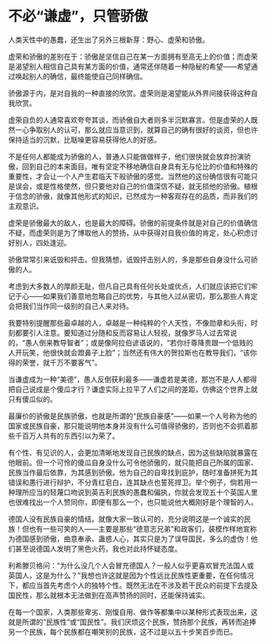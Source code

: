 <link href="../../../../css/style.css" rel="stylesheet" type="text/css" />

# 不必“谦虚”，只管骄傲

<div class="p">

人类天性中的愚蠢，还生出了另外三根新芽：野心、虚荣和骄傲。

虚荣和骄傲的差别在于：骄傲是坚信自己在某一方面拥有至高无上的价值；而虚荣是渴望别人相信自己具有某方面的价值，通常还伴随着一种隐秘的希望——希望通过唤起别人的确信，最终能使自己同样确信。

骄傲源于内，是对自我的一种直接的欣赏。虚荣则是渴望能从外界间接获得这种自我欣赏。

虚荣自负的人通常喜欢夸夸其谈，而骄傲自大者则多半沉默寡言。但是虚荣的人既然一心争取别人的认可，那么就应当意识到，就算自己的确有很好的谈资，但也许保持适当的沉默，比聒噪更容易获得他人的好感。

不是任何人都能成为骄傲的人，普通人只能做做样子，他们很快就会放弃扮演骄傲，回到自己的本来面目。唯有坚定不移地确信自身具有无与伦比的价值和特殊的重要性，才会让一个人产生君临天下般骄傲的感觉。当然他的这份确信很有可能只是误会，或是性格使然，但只要他对自己的价值深信不疑，就无损他的骄傲。植根于信念的骄傲，就像其他形式的知识，已然成为一种客观存在的品质，而非我们的主观意识。

虚荣是骄傲最大的敌人，也是最大的障碍。骄傲的前提条件就是对自己的价值确信不疑，而虚荣则是为了博取他人的赞扬，从中获得对自我价值的肯定，处心积虑讨好别人，四处逢迎。

骄傲常常引来诋毁和抨击。但我猜想，诋毁抨击别人的，多是那些自身没什么可骄傲的人。

考虑到大多数人的厚颜无耻，但凡自己具有任何长处或优点，人们就应该把它们牢记于心——如果我们善意地忽略自己的优势，与其他人过从密切，那么那些人肯定会把我们当作同一级别的自己人来对待。

我要特别提醒那些最卓越的人，卓越是一种纯粹的个人天性，不像勋章和头衔，时刻都要引人注意。要知道过分随和反而容易让人轻视，就像罗马人过去常说的，“愚人倒来教导智者”；或是像阿拉伯谚语说的，“若你纡尊降贵跟一个低贱的人开玩笑，他很快就会蹬鼻子上脸”；当然还有伟大的贺拉斯也在教导我们，“该你得的荣誉，就千万不要客气”。

当谦虚成为一种“美德”，愚人反倒获利最多——谦虚若是美德，那岂不是人人都得把自己说成是个傻瓜才行？谦虚实际上拉平了人们之间的差距，仿佛这个世界上就只有傻瓜似的。

最廉价的骄傲是民族骄傲，也就是所谓的“民族自豪感”——如果一个人号称为他的国家或民族自豪，那只能说明他本身并没有什么可值得骄傲的，否则也不会抓着那些千百万人共有的东西引以为荣了。

有个性、有见识的人，会更加清晰地发现自己民族的缺点，因为这些缺陷就暴露在他眼前。但一个可怜的傻瓜自身没什么可令他骄傲的，就只能把自己所属的国家、民族当作最后依靠，为其感到骄傲。他为自己的自卑找到庇护，随时准备拼死为其错误和愚行进行辩护，不分青红皂白，连其缺点也誓死捍卫。举个例子，倘若用一种理所应当的轻蔑口吻说到英吉利民族的愚蠢和偏执，你就会发现五十个英国人里也很难找出一个人赞同你，即便有那么一个，也只能说他大概刚好是个理智的人。

德国人没有民族自豪的情结。就像大家一致认可的，充分说明这是一个诚实的民族！但也有一些可笑的人——主要是那些“德意志兄弟”和政客们，装模作样地宣称为德国感到骄傲，曲意奉承、蛊惑人心，其实只是为了误导国民，多么的虚伪！他们甚至说德国人发明了黑色火药，我也对此持怀疑态度。

利希滕贝格问：“为什么没几个人会冒充德国人？一般人似乎更喜欢冒充法国人或英国人，这是为什么？”我想也许这就是因为个性远比民族性更重要，在任何情况下，都应当首先考虑个人的独特个性。既然无法在不涉及若干民众的前提下去提及国民性，那么就根本无法做到在高声赞扬的同时，还能保持诚实。

在每一个国家，人类那些卑劣、刚愎自用、做作等都集中以某种形式表现出来，这就是所谓的“民族性”或“国民性”。我们厌烦这个民族，赞扬那个民族，再转而追捧另一个民族，每个民族都在嘲笑别的民族，这不过是以五十步笑百步而已。

